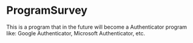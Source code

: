 # ProgramSurvey
This is a program that in the future will become a Authenticator program like: Google Authenticator, Microsoft Authenticator, etc.
